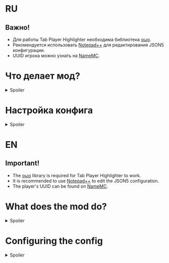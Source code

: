 # RU
## Важно!
- Для работы Tab Player Highlighter необходима библиотека [oωo](https://modrinth.com/mod/owo-lib).
- Рекомендуется использовать [Notepad++](https://github.com/notepad-plus-plus/notepad-plus-plus) для редактирования JSON5 конфигурации.
- UUID игрока можно узнать на [NameMC](https://namemc.com/).
# Что делает мод?

<details>
<summary>Spoiler</summary>

TPH — модификация, позволяющая **закрепить** в табе игры определенных игроков по UUID.
### Выглядит это следующим образом:
![пример работы мода](https://cdn.modrinth.com/data/cached_images/89a71cbf85cd4e163eb81eefc998dba89dc8765e.png)

</details>


# Настройка конфига

<details>
<summary>Spoiler</summary>

Файл конфигурации находится по пути: 
```
.minecraft\config\tabplayerhighlighter.json5
```
И выглядит следующим образом:
```
{
	"players": [
		"UUID"
	]
}
```
На место UUID в конфигурационном файле мода Tab Player Highlighter вы должны указать необходимые вам идентификаторы игроков. Вы можете указать несколько UUID, чтобы выделить нескольких пользователей в игре. Приведу пример, как это должно выглядеть в вашем файле конфигурации:
```
{
	"players": [
		"613aff0a-909a-422c-9e81-4ff60671b55d",
		"9547165d-6601-4ab6-98c8-a4e026d1a4d8",
		"36dfd0bd-7b3d-4b35-8a16-0239b6ef3a37",
		"83174e19-8c75-4fff-bb75-0c8f407e6de8",
		"d7070bc5-fb79-49f2-b177-cefbbf5afeee",
		"318be6b4-a1bb-4b99-b422-004aad4c22c3",
		"148005f9-4cfe-46d8-bbe2-0edabfcb8c0a",
		"6a34aa61-ac3b-4252-a33e-b124b08bb3d1",
		"28a9431c-097d-46a1-b393-fde3802fba22",
		"6a640b67-87f0-456a-8f4d-a65aeb55f4f4",
		"5c5bc23d-a481-42e2-8fb2-f15f859fb394",
		"69da5b59-a80a-4fb3-a500-6cadcc38bc3b",
		"2c3193e6-e977-4c93-af1f-fd7463878c81"
	]
}
```
Соблюдайте правильную структуру текстового файла, чтобы модификация работала корректно.

</details>

# EN
## Important!
- The [oωo](https://modrinth.com/mod/owo-lib) library is required for Tab Player Highlighter to work.
- It is recommended to use [Notepad++](https://github.com/notepad-plus-plus/notepad-plus-plus) to edit the JSON5 configuration.
- The player's UUID can be found on [NameMC](https://namemc.com).
# What does the mod do?

<details>
<summary>Spoiler</summary>
  
TPH is a modification that allows you to **fix** in the game tab certain players by UUID.
### It looks like this:
  
![an example of how the mod works](https://cdn.modrinth.com/data/cached_images/89a71cbf85cd4e163eb81eefc998dba89dc8765e.png)

</details>

# Configuring the config

<details>
<summary>Spoiler</summary>

The configuration file is located at the path:
```
.minecraft\config\tabplayerhighlighter.json5
```
And looks like this:
```
{
	"players": [
		"UUID"
	]
}
```
In place of the UUID in the configuration file of the Tab Player Highlighter mod, you must specify the player IDs you need. You can specify multiple UUIDs to highlight multiple users in the game. Here is an example of how it should look in your configuration file:
```
{
	"players": [
		"613aff0a-909a-422c-9e81-4ff60671b55d",
		"9547165d-6601-4ab6-98c8-a4e026d1a4d8",
		"36dfd0bd-7b3d-4b35-8a16-0239b6ef3a37",
		"83174e19-8c75-4fff-bb75-0c8f407e6de8",
		"d7070bc5-fb79-49f2-b177-cefbbf5afeee",
		"318be6b4-a1bb-4b99-b422-004aad4c22c3",
		"148005f9-4cfe-46d8-bbe2-0edabfcb8c0a",
		"6a34aa61-ac3b-4252-a33e-b124b08bb3d1",
		"28a9431c-097d-46a1-b393-fde3802fba22",
		"6a640b67-87f0-456a-8f4d-a65aeb55f4f4",
		"5c5bc23d-a481-42e2-8fb2-f15f859fb394",
		"69da5b59-a80a-4fb3-a500-6cadcc38bc3b",
		"2c3193e6-e977-4c93-af1f-fd7463878c81"
	]
}
```
Follow the correct structure of the text file so that the modification works correctly.

</details>
